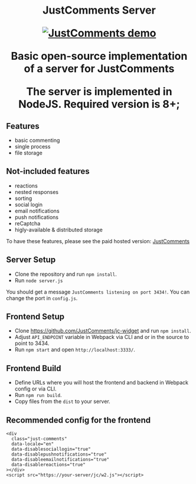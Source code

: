<h1 align="center">
  JustComments Server
<p align="center">
  <a href="https://just-comments.com/demo.html"> <img src="https://just-comments.com/assets/demo4.png" alt="JustComments demo"> </a>
</p>
<p align="center">
  Basic open-source implementation of a server for JustComments
</p>

The server is implemented in NodeJS. Required version is 8+;

## Features

- basic commenting
- single process
- file storage

## Not-included features

- reactions
- nested responses
- sorting
- social login
- email notifications
- push notifications
- reCaptcha
- higly-available & distributed storage

To have these features, please see the paid hosted version:
[JustComments](https://just-comments.com)

## Server Setup

- Clone the repository and run `npm install`.
- Run `node server.js`

You should get a message `JustComments listening on port 3434!`. You can change
the port in `config.js`.

## Frontend Setup

- Clone https://github.com/JustComments/jc-widget and run `npm install`.
- Adjust `API_ENDPOINT` variable in Webpack via CLI and or in the source to
  point to 3434.
- Run `npm start` and open `http://localhost:3333/`.

## Frontend Build

- Define URLs where you will host the frontend and backend in Webpack config or
  via CLI.
- Run `npm run build`.
- Copy files from the `dist` to your server.

## Recommended config for the frontend

```
<div
  class="just-comments"
  data-locale="en"
  data-disablesociallogin="true"
  data-disablepushnotifications="true"
  data-disableemailnotifications="true"
  data-disablereactions="true"
></div>
<script src="https://your-server/jc/w2.js"></script>
```
